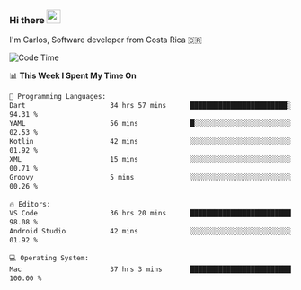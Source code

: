 ### Hi there <img src="https://media.giphy.com/media/hvRJCLFzcasrR4ia7z/giphy.gif" width="25px" height="25px">

I'm Carlos, Software developer from Costa Rica 🇨🇷

[//]: # (<a href="https://app.daily.dev/carum98"><img src="https://github.com/carum98/carum98/blob/main/devcard.svg" width="400" alt="Carlos Umaña Acevedo's Dev Card"/></a>)


<!--START_SECTION:waka-->
![Code Time](http://img.shields.io/badge/Code%20Time-11%2C900%20hrs%2049%20mins-blue)

📊 **This Week I Spent My Time On** 

```text
💬 Programming Languages: 
Dart                     34 hrs 57 mins      ████████████████████████░   94.31 % 
YAML                     56 mins             █░░░░░░░░░░░░░░░░░░░░░░░░   02.53 % 
Kotlin                   42 mins             ░░░░░░░░░░░░░░░░░░░░░░░░░   01.92 % 
XML                      15 mins             ░░░░░░░░░░░░░░░░░░░░░░░░░   00.71 % 
Groovy                   5 mins              ░░░░░░░░░░░░░░░░░░░░░░░░░   00.26 % 

🔥 Editors: 
VS Code                  36 hrs 20 mins      █████████████████████████   98.08 % 
Android Studio           42 mins             ░░░░░░░░░░░░░░░░░░░░░░░░░   01.92 % 

💻 Operating System: 
Mac                      37 hrs 3 mins       █████████████████████████   100.00 % 
```


<!--END_SECTION:waka-->
